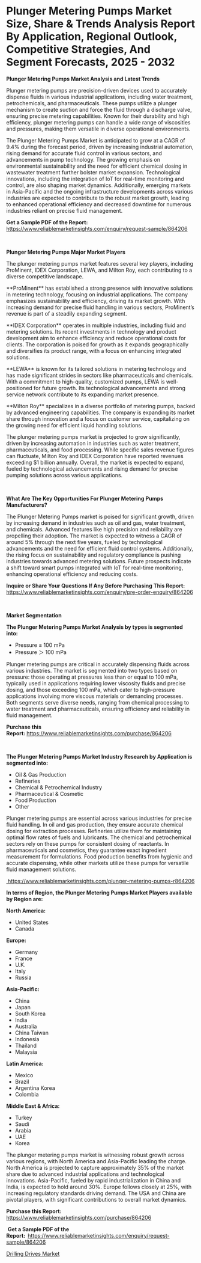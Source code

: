 <p><h1>Plunger Metering Pumps Market Size, Share & Trends Analysis Report By Application, Regional Outlook, Competitive Strategies, And Segment Forecasts, 2025 - 2032</h1></p><p><strong>Plunger Metering Pumps Market Analysis and Latest Trends</strong></p>
<p><p>Plunger metering pumps are precision-driven devices used to accurately dispense fluids in various industrial applications, including water treatment, petrochemicals, and pharmaceuticals. These pumps utilize a plunger mechanism to create suction and force the fluid through a discharge valve, ensuring precise metering capabilities. Known for their durability and high efficiency, plunger metering pumps can handle a wide range of viscosities and pressures, making them versatile in diverse operational environments.</p><p>The Plunger Metering Pumps Market is anticipated to grow at a CAGR of 9.4% during the forecast period, driven by increasing industrial automation, rising demand for accurate fluid control in various sectors, and advancements in pump technology. The growing emphasis on environmental sustainability and the need for efficient chemical dosing in wastewater treatment further bolster market expansion. Technological innovations, including the integration of IoT for real-time monitoring and control, are also shaping market dynamics. Additionally, emerging markets in Asia-Pacific and the ongoing infrastructure developments across various industries are expected to contribute to the robust market growth, leading to enhanced operational efficiency and decreased downtime for numerous industries reliant on precise fluid management.</p></p>
<p><strong>Get a Sample PDF of the Report:&nbsp;</strong> <a href="https://www.reliablemarketinsights.com/enquiry/request-sample/864206?utm_campaign=2642&utm_medium=2&utm_source=Github&utm_content=ia&utm_term=10042025&utm_id=plunger-metering-pumps">https://www.reliablemarketinsights.com/enquiry/request-sample/864206</a></p>
<p>&nbsp;</p>
<p><strong>Plunger Metering Pumps Major Market Players</strong></p>
<p><p>The plunger metering pumps market features several key players, including ProMinent, IDEX Corporation, LEWA, and Milton Roy, each contributing to a diverse competitive landscape.</p><p>**ProMinent** has established a strong presence with innovative solutions in metering technology, focusing on industrial applications. The company emphasizes sustainability and efficiency, driving its market growth. With increasing demand for precise fluid handling in various sectors, ProMinent’s revenue is part of a steadily expanding segment.</p><p>**IDEX Corporation** operates in multiple industries, including fluid and metering solutions. Its recent investments in technology and product development aim to enhance efficiency and reduce operational costs for clients. The corporation is poised for growth as it expands geographically and diversifies its product range, with a focus on enhancing integrated solutions.</p><p>**LEWA** is known for its tailored solutions in metering technology and has made significant strides in sectors like pharmaceuticals and chemicals. With a commitment to high-quality, customized pumps, LEWA is well-positioned for future growth. Its technological advancements and strong service network contribute to its expanding market presence.</p><p>**Milton Roy** specializes in a diverse portfolio of metering pumps, backed by advanced engineering capabilities. The company is expanding its market share through innovation and a focus on customer service, capitalizing on the growing need for efficient liquid handling solutions.</p><p>The plunger metering pumps market is projected to grow significantly, driven by increasing automation in industries such as water treatment, pharmaceuticals, and food processing. While specific sales revenue figures can fluctuate, Milton Roy and IDEX Corporation have reported revenues exceeding $1 billion annually. Overall, the market is expected to expand, fueled by technological advancements and rising demand for precise pumping solutions across various applications.</p></p>
<p>&nbsp;</p>
<p><strong>What Are The Key Opportunities For Plunger Metering Pumps Manufacturers?</strong></p>
<p><p>The Plunger Metering Pumps market is poised for significant growth, driven by increasing demand in industries such as oil and gas, water treatment, and chemicals. Advanced features like high precision and reliability are propelling their adoption. The market is expected to witness a CAGR of around 5% through the next five years, fueled by technological advancements and the need for efficient fluid control systems. Additionally, the rising focus on sustainability and regulatory compliance is pushing industries towards advanced metering solutions. Future prospects indicate a shift toward smart pumps integrated with IoT for real-time monitoring, enhancing operational efficiency and reducing costs.</p></p>
<p><strong>Inquire or Share Your Questions If Any Before Purchasing This Report:</strong> <a href="https://www.reliablemarketinsights.com/enquiry/pre-order-enquiry/864206?utm_campaign=2642&utm_medium=2&utm_source=Github&utm_content=ia&utm_term=10042025&utm_id=plunger-metering-pumps">https://www.reliablemarketinsights.com/enquiry/pre-order-enquiry/864206</a></p>
<p>&nbsp;</p>
<p><strong>Market Segmentation</strong></p>
<p><strong>The Plunger Metering Pumps Market Analysis by types is segmented into:</strong></p>
<p><ul><li>Pressure ≤ 100 mPa</li><li>Pressure ＞ 100 mPa</li></ul></p>
<p><p>Plunger metering pumps are critical in accurately dispensing fluids across various industries. The market is segmented into two types based on pressure: those operating at pressures less than or equal to 100 mPa, typically used in applications requiring lower viscosity fluids and precise dosing, and those exceeding 100 mPa, which cater to high-pressure applications involving more viscous materials or demanding processes. Both segments serve diverse needs, ranging from chemical processing to water treatment and pharmaceuticals, ensuring efficiency and reliability in fluid management.</p></p>
<p><strong>Purchase this Report:&nbsp;</strong><a href="https://www.reliablemarketinsights.com/purchase/864206?utm_campaign=2642&utm_medium=2&utm_source=Github&utm_content=ia&utm_term=10042025&utm_id=plunger-metering-pumps">https://www.reliablemarketinsights.com/purchase/864206</a></p>
<p>&nbsp;</p>
<p><strong>The Plunger Metering Pumps Market Industry Research by Application is segmented into:</strong></p>
<p><ul><li>Oil & Gas Production</li><li>Refineries</li><li>Chemical & Petrochemical Industry</li><li>Pharmaceutical & Cosmetic</li><li>Food Production</li><li>Other</li></ul></p>
<p><p>Plunger metering pumps are essential across various industries for precise fluid handling. In oil and gas production, they ensure accurate chemical dosing for extraction processes. Refineries utilize them for maintaining optimal flow rates of fuels and lubricants. The chemical and petrochemical sectors rely on these pumps for consistent dosing of reactants. In pharmaceuticals and cosmetics, they guarantee exact ingredient measurement for formulations. Food production benefits from hygienic and accurate dispensing, while other markets utilize these pumps for versatile fluid management solutions.</p></p>
<p><a href="https://www.reliablemarketinsights.com/plunger-metering-pumps-r864206?utm_campaign=2642&utm_medium=2&utm_source=Github&utm_content=ia&utm_term=10042025&utm_id=plunger-metering-pumps">&nbsp;https://www.reliablemarketinsights.com/plunger-metering-pumps-r864206</a></p>
<p><strong>In terms of Region, the Plunger Metering Pumps Market Players available by Region are:</strong></p>
<p>
    <p> <strong> North America: </strong>
        <ul>
            <li>United States</li>
            <li>Canada</li>
        </ul>
        </p> 
    <p> <strong> Europe: </strong>
        <ul>
            <li>Germany</li>
            <li>France</li>
            <li>U.K.</li>
            <li>Italy</li>
            <li>Russia</li>
        </ul>
        </p> 
    <p> <strong> Asia-Pacific: </strong>
        <ul>
            <li>China</li>
            <li>Japan</li>
            <li>South Korea</li>
            <li>India</li>
            <li>Australia</li>
            <li>China Taiwan</li>
            <li>Indonesia</li>
            <li>Thailand</li>
            <li>Malaysia</li>
        </ul>
        </p> 
    <p> <strong> Latin America: </strong>
        <ul>
            <li>Mexico</li>
            <li>Brazil</li>
            <li>Argentina Korea</li>
            <li>Colombia</li>
        </ul>
        </p> 
    <p> <strong> Middle East & Africa: </strong>
        <ul>
            <li>Turkey</li>
            <li>Saudi</li>
            <li>Arabia</li>
            <li>UAE</li>
            <li>Korea</li>
        </ul>
    </p>
    </p>
<p><p>The plunger metering pumps market is witnessing robust growth across various regions, with North America and Asia-Pacific leading the charge. North America is projected to capture approximately 35% of the market share due to advanced industrial applications and technological innovations. Asia-Pacific, fueled by rapid industrialization in China and India, is expected to hold around 30%. Europe follows closely at 25%, with increasing regulatory standards driving demand. The USA and China are pivotal players, with significant contributions to overall market dynamics.</p></p>
<p><strong>Purchase this Report: </strong><a href="https://www.reliablemarketinsights.com/purchase/864206?utm_campaign=2642&utm_medium=2&utm_source=Github&utm_content=ia&utm_term=10042025&utm_id=plunger-metering-pumps">https://www.reliablemarketinsights.com/purchase/864206</a></p>
<p>&nbsp;<strong>Get a Sample PDF of the Report:&nbsp;&nbsp;</strong><a href="https://www.reliablemarketinsights.com/enquiry/request-sample/864206?utm_campaign=2642&utm_medium=2&utm_source=Github&utm_content=ia&utm_term=10042025&utm_id=plunger-metering-pumps">https://www.reliablemarketinsights.com/enquiry/request-sample/864206</a></p>
<p><strong></strong></p>
<p><p><a href="https://github.com/sibellanikmn/Market-Research-Report-List-1/blob/main/drilling-drives-market.md?utm_campaign=2642&utm_medium=2&utm_source=Github&utm_content=ia&utm_term=10042025&utm_id=plunger-metering-pumps">Drilling Drives Market</a></p></p>
